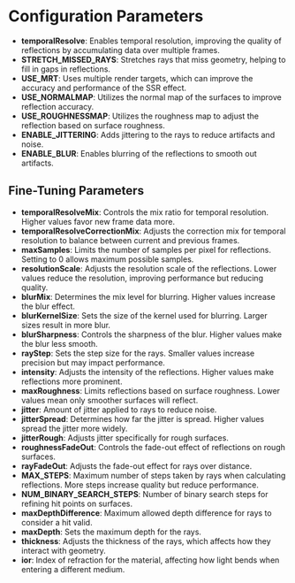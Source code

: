 # Configuration Parameters

- **temporalResolve**: Enables temporal resolution, improving the quality of reflections by accumulating data over multiple frames.
- **STRETCH_MISSED_RAYS**: Stretches rays that miss geometry, helping to fill in gaps in reflections.
- **USE_MRT**: Uses multiple render targets, which can improve the accuracy and performance of the SSR effect.
- **USE_NORMALMAP**: Utilizes the normal map of the surfaces to improve reflection accuracy.
- **USE_ROUGHNESSMAP**: Utilizes the roughness map to adjust the reflection based on surface roughness.
- **ENABLE_JITTERING**: Adds jittering to the rays to reduce artifacts and noise.
- **ENABLE_BLUR**: Enables blurring of the reflections to smooth out artifacts.

## Fine-Tuning Parameters

- **temporalResolveMix**: Controls the mix ratio for temporal resolution. Higher values favor new frame data more.
- **temporalResolveCorrectionMix**: Adjusts the correction mix for temporal resolution to balance between current and previous frames.
- **maxSamples**: Limits the number of samples per pixel for reflections. Setting to 0 allows maximum possible samples.
- **resolutionScale**: Adjusts the resolution scale of the reflections. Lower values reduce the resolution, improving performance but reducing quality.
- **blurMix**: Determines the mix level for blurring. Higher values increase the blur effect.
- **blurKernelSize**: Sets the size of the kernel used for blurring. Larger sizes result in more blur.
- **blurSharpness**: Controls the sharpness of the blur. Higher values make the blur less smooth.
- **rayStep**: Sets the step size for the rays. Smaller values increase precision but may impact performance.
- **intensity**: Adjusts the intensity of the reflections. Higher values make reflections more prominent.
- **maxRoughness**: Limits reflections based on surface roughness. Lower values mean only smoother surfaces will reflect.
- **jitter**: Amount of jitter applied to rays to reduce noise.
- **jitterSpread**: Determines how far the jitter is spread. Higher values spread the jitter more widely.
- **jitterRough**: Adjusts jitter specifically for rough surfaces.
- **roughnessFadeOut**: Controls the fade-out effect of reflections on rough surfaces.
- **rayFadeOut**: Adjusts the fade-out effect for rays over distance.
- **MAX_STEPS**: Maximum number of steps taken by rays when calculating reflections. More steps increase quality but reduce performance.
- **NUM_BINARY_SEARCH_STEPS**: Number of binary search steps for refining hit points on surfaces.
- **maxDepthDifference**: Maximum allowed depth difference for rays to consider a hit valid.
- **maxDepth**: Sets the maximum depth for the rays.
- **thickness**: Adjusts the thickness of the rays, which affects how they interact with geometry.
- **ior**: Index of refraction for the material, affecting how light bends when entering a different medium.
